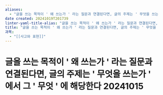 ```yaml
---
aliases:
  - "글을 쓰는 목적이 ' 왜 쓰는가 ' 라는 질문과 연결된다면, 글의 주제는 ' 무엇을 쓰는가 ' 에서 그 ' 무엇 ' 에 해당한다 20241015"
date created: 20241019T201739
linter-yaml-title-alias: "글을 쓰는 목적이 ' 왜 쓰는가 ' 라는 질문과 연결된다면, 글의 주제는 ' 무엇을 쓰는가 ' 에서 그 ' 무엇 ' 에 해당한다 20241015"
title: "글을 쓰는 목적이 ' 왜 쓰는가 ' 라는 질문과 연결된다면, 글의 주제는 ' 무엇을 쓰는가 ' 에서 그 ' 무엇 ' 에 해당한다 20241015"
과목:
  - "[[사고와 표현]]"
---
```


# 글을 쓰는 목적이 ' 왜 쓰는가 ' 라는 질문과 연결된다면, 글의 주제는 ' 무엇을 쓰는가 ' 에서 그 ' 무엇 ' 에 해당한다 20241015
